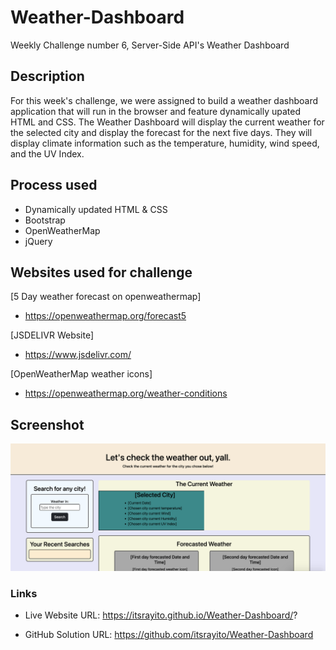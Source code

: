 # Weather-Dashboard
Weekly Challenge number 6, Server-Side API's Weather Dashboard

## Description

For this week's challenge, we were assigned to build a weather dashboard application that will run in the browser and feature dynamically upated HTML and CSS. The Weather Dashboard will display the current weather for the selected city and display the forecast for the next five days. They will display climate information such as the temperature, humidity, wind speed, and the UV Index.

## Process used
- Dynamically updated HTML & CSS
- Bootstrap
- OpenWeatherMap
- jQuery

## Websites used for challenge
[5 Day weather forecast on openweathermap]
- https://openweathermap.org/forecast5

[JSDELIVR Website]
- https://www.jsdelivr.com/

[OpenWeatherMap weather icons]
- https://openweathermap.org/weather-conditions

## Screenshot
![Alt text](Assets/Image/Screenshot%202023-04-03%20at%2010.37.46%20PM.png)

### Links

- Live Website URL:
https://itsrayito.github.io/Weather-Dashboard/?

- GitHub Solution URL:
https://github.com/itsrayito/Weather-Dashboard
